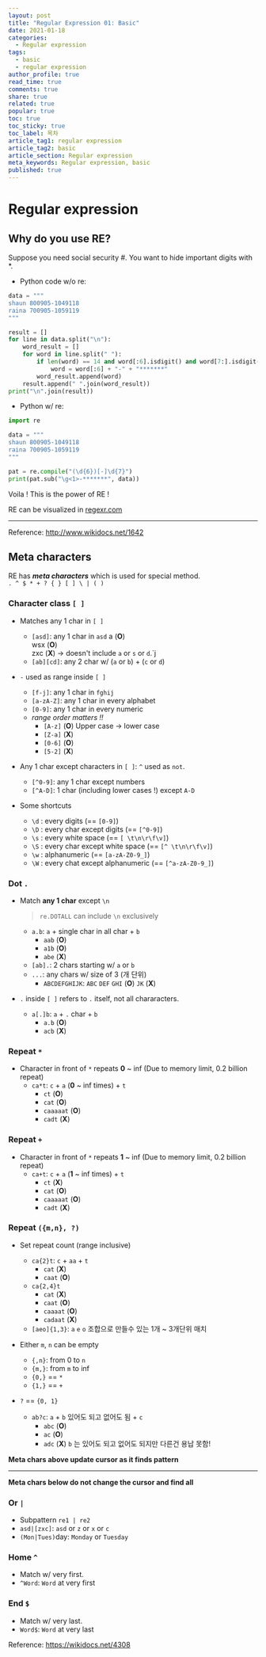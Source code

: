 ```yaml
---
layout: post
title: "Regular Expression 01: Basic"
date: 2021-01-18
categories:
  - Regular expression
tags:
  - basic
  - regular expression
author_profile: true
read_time: true
comments: true
share: true
related: true
popular: true
toc: true
toc_sticky: true
toc_label: 목차
article_tag1: regular expression
article_tag2: basic
article_section: Regular expression
meta_keywords: Regular expression, basic
published: true
---
```


# Regular expression

## Why do you use RE?

Suppose you need social security #. You want to hide important digits with *.

- Python code w/o re:

``` python
data = """
shaun 800905-1049118
raina 700905-1059119
"""

result = []
for line in data.split("\n"):
    word_result = []
    for word in line.split(" "):
        if len(word) == 14 and word[:6].isdigit() and word[7:].isdigit():
            word = word[:6] + "-" + "*******"
        word_result.append(word)
    result.append(" ".join(word_result))
print("\n".join(result))
```

- Python w/ re:

``` python
import re 

data = """
shaun 800905-1049118
raina 700905-1059119
"""

pat = re.compile("(\d{6})[-]\d{7}")
print(pat.sub("\g<1>-*******", data))
```

Voila ! This is the power of RE !

RE can be visualized in [regexr.com](https://regexr.com/)

---

Reference: <http://www.wikidocs.net/1642>

## Meta characters

RE has ___meta characters___ which is used for special method.  
`. ^ $ * + ? { } [ ] \ | ( )`

### Character class `[ ]`

- Matches any 1 char in `[ ]`
  - `[asd]`: any 1 char in `asd`
    a (__O__)  
    wsx (__O__)  
    zxc (__X__) -> doesn't include `a` or `s` or `d`.`j
  - `[ab][cd]`: any 2 char w/ (`a` or `b`) + (`c` or `d`)

- `-` used as range inside `[ ]`
  - `[f-j]`: any 1 char in `fghij`
  - `[a-zA-Z]`: any 1 char in every alphabet
  - `[0-9]`: any 1 char in every numeric
  - _range order matters !!_ 
    - `[A-z]` (__O__) Upper case -> lower case
    - `[Z-a]` (__X__) 
    - `[0-6]` (__O__) 
    - `[5-2]` (__X__)

- Any 1 char except characters in `[ ]`: `^` used as `not`.
  - `[^0-9]`: any 1 char except numbers
  - `[^A-D]`: 1 char (including lower cases !) except `A-D`

- Some shortcuts
  - `\d` : every digits (== `[0-9]`)
  - `\D` : every char except digits (== `[^0-9]`)
  - `\s` : every white space (== `[ \t\n\r\f\v]`)
  - `\S` : every char except white space (== `[^ \t\n\r\f\v]`)
  - `\w` : alphanumeric (== `[a-zA-Z0-9_]`)
  - `\W` : every chat except alphanumeric (== `[^a-zA-Z0-9_]`)

### Dot `.`

- Match __any 1 char__ except `\n`
  > `re.DOTALL` can include `\n` exclusively
  - `a.b`: `a` + single char in all char + `b`
    - `aab` (__O__)
    - `a1b` (__O__)
    - `abe` (__X__)
  - `[ab].`: 2 chars starting w/ `a` or `b`
  - `...`: any chars w/ size of 3 (개 단위)
    - `ABCDEFGHIJK`: `ABC` `DEF` `GHI` (__O__) `JK` (__X__)

- `.` inside `[ ]` refers to `.` itself, not all chararacters.
  - `a[.]b`: `a` + `.` char + `b`
    - `a.b` (__O__)
    - `acb` (__X__)

### Repeat `*`

- Character in front of `*` repeats __0__ ~ inf (Due to memory limit, 0.2 billion repeat)
  - `ca*t`: `c` + `a` (__0__ ~ inf times) + `t`
    - `ct` (__O__)
    - `cat` (__O__)
    - `caaaaat` (__O__)
    - `cadt` (__X__)

### Repeat `+`

- Character in front of `*` repeats __1__ ~ inf (Due to memory limit, 0.2 billion repeat)
  - `ca+t`: `c` + `a` (__1__ ~ inf times) + `t`
    - `ct` (__X__)
    - `cat` (__O__)
    - `caaaaat` (__O__)
    - `cadt` (__X__)

### Repeat `({m,n}, ?)`

- Set repeat count (range inclusive)
  - `ca{2}t`: `c` + `aa` + `t`
    - `cat` (__X__)
    - `caat` (__O__)
  - `ca{2,4}t`
    - `cat` (__X__)
    - `caat` (__O__)
    - `caaaat` (__O__)
    - `cadaat` (__X__)
  - `[aeo]{1,3}`: `a` `e` `o` 조합으로 만들수 있는 1개 ~ 3개단위 매치

- Either `m`, `n` can be empty
  - `{,n}`: from 0 to `n`
  - `{m,}`: from `m` to inf
  - `{0,}` == `*`
  - `{1,}` == `+`

- `?` == `{0, 1}`
  - `ab?c`: `a` + `b` 있어도 되고 없어도 됨 + `c` 
    - `abc` (__O__)
    - `ac` (__O__)
    - `adc` (__X__) `b` 는 있어도 되고 없어도 되지만 다른건 용납 못함!

__Meta chars above update cursor as it finds pattern__

--- 

__Meta chars below do not change the cursor and find all__

### Or `|`

- Subpattern `re1 | re2`
- `asd|[zxc]`: `asd` or `z` or `x` or `c`
- `(Mon|Tues)`day: `Monday` or `Tuesday`

### Home `^`

- Match w/ very first.
- `^Word`: `Word` at very first

### End `$`

- Match w/ very last.
- `Word$`: `Word` at very last





Reference: <https://wikidocs.net/4308>